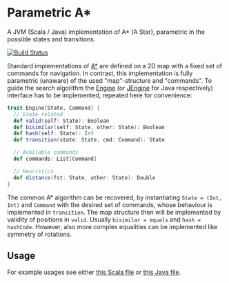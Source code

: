 # Parametric A*
A JVM (Scala / Java) implementation of A* (A Star), parametric in the possible states and transitions.

[![Build Status](https://travis-ci.org/b-studios/parametric-a-star.svg?branch=master)](https://travis-ci.org/b-studios/parametric-a-star)

Standard implementations of [A*](https://en.wikipedia.org/wiki/A*_search_algorithm) are defined
on a 2D map with a fixed set of commands for navigation. In contrast, this implementation is
fully parametric (unaware) of the used "map"-structure and "commands". To guide the search
algorithm the [Engine](https://github.com/b-studios/parametric-a-star/blob/master/src/main/scala/astar/Engine.scala)
(or [JEngine](https://github.com/b-studios/parametric-a-star/blob/master/src/main/scala/astar/JEngine.scala) for Java respectively)
interface has to be implemented, repeated here for convenience:

~~~scala
trait Engine[State, Command] {
  // State related
  def valid(self: State): Boolean
  def bisimilar(self: State, other: State): Boolean
  def hash(self: State): Int
  def transition(state: State, cmd: Command): State

  // Available commands
  def commands: List[Command]

  // Heuristics
  def distance(fst: State, other: State): Double
}
~~~

The common A* algorithm can be recovered, by instantiating `State = (Int, Int)` and
`Command` with the desired set of commands, whose behaviour is implemented in
`transition`. The map structure then will be implemented by validity of positions
in `valid`. Usually `bisimilar = equals` and `hash = hashCode`. However, also
more complex equalities can be implemented like symmetry of rotations.

## Usage
For example usages see either [this Scala file](https://github.com/b-studios/parametric-a-star/blob/master/src/test/scala/astar/AStarTest.scala) or [this Java file](https://github.com/b-studios/parametric-a-star/blob/master/src/test/java/astar/JAStarTest.java).
